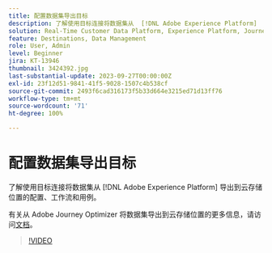 ```yaml
---
title: 配置数据集导出目标
description: 了解使用目标连接将数据集从  [!DNL Adobe Experience Platform]  导出到云存储位置的配置、工作流和用例。
solution: Real-Time Customer Data Platform, Experience Platform, Journey Optimizer
feature: Destinations, Data Management
role: User, Admin
level: Beginner
jira: KT-13946
thumbnail: 3424392.jpg
last-substantial-update: 2023-09-27T00:00:00Z
exl-id: 23f12d51-9841-41f5-9028-1507c4b538cf
source-git-commit: 2493f6cad316173f5b33d664e3215ed71d13ff76
workflow-type: tm+mt
source-wordcount: '71'
ht-degree: 100%

---
```


# 配置数据集导出目标

了解使用目标连接将数据集从 [!DNL Adobe Experience Platform] 导出到云存储位置的配置、工作流和用例。

有关从 Adobe Journey Optimizer 将数据集导出到云存储位置的更多信息，请访问[文档](https://experienceleague.adobe.com/docs/journey-optimizer/using/data-management/datasets/export-datasets.html?lang=zh-Hans)。

>[!VIDEO](https://video.tv.adobe.com/v/3424392/?learn=on)
